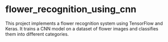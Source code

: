 # flower_recognition_using_cnn
This project implements a flower recognition system using TensorFlow and Keras. It trains a CNN model on a dataset of flower images and classifies them into different categories.
